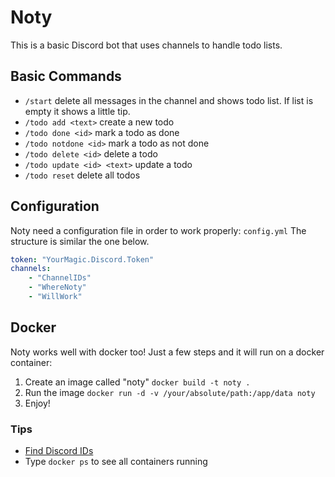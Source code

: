 # Noty
This is a basic Discord bot that uses channels to handle todo lists.

## Basic Commands
- `/start` delete all messages in the channel and shows todo list. If list is empty it shows a little tip.
- `/todo add <text>` create a new todo
- `/todo done <id>` mark a todo as done
- `/todo notdone <id>` mark a todo as not done
- `/todo delete <id>` delete a todo
- `/todo update <id> <text>` update a todo
- `/todo reset` delete all todos

## Configuration
Noty need a configuration file in order to work properly: `config.yml`
The structure is similar the one below.
```YAML
token: "YourMagic.Discord.Token"
channels:
    - "ChannelIDs"
    - "WhereNoty"
    - "WillWork"
```

## Docker
Noty works well with docker too! Just a few steps and it will run on a docker container:
1. Create an image called "noty" `docker build -t noty .`
2. Run the image `docker run -d -v /your/absolute/path:/app/data noty`
3. Enjoy!

### Tips
- [Find Discord IDs](https://support.discordapp.com/hc/it/articles/206346498-Come-posso-trovare-l-ID-del-mio-server)
- Type `docker ps` to see all containers running